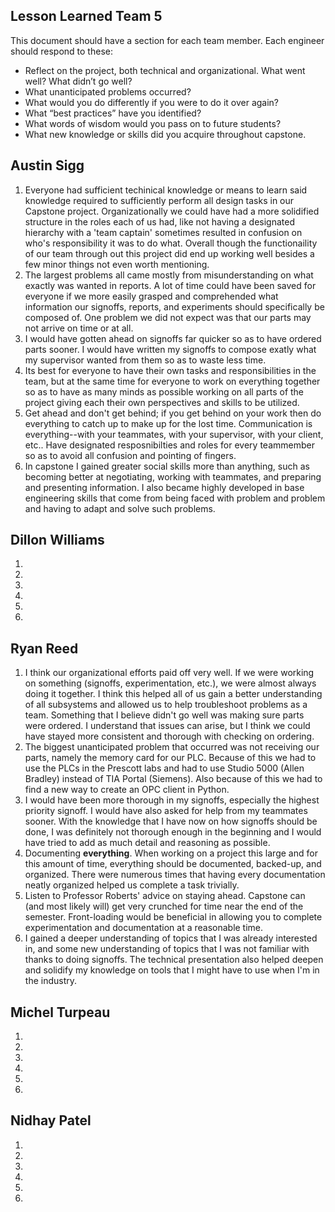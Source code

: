 ## Lesson Learned Team 5

This document should have a section for each team member. Each engineer should respond to these:

* Reflect on the project, both technical and organizational. What went well? What didn’t go well?
* What unanticipated problems occurred?
* What would you do differently if you were to do it over again?
* What “best practices” have you identified?
* What words of wisdom would you pass on to future students?
* What new knowledge or skills did you acquire throughout capstone.

## Austin Sigg
1. Everyone had sufficient techinical knowledge or means to learn said knowledge required to sufficiently perform all design tasks in our Capstone project.  Organizationally we could have had a more solidified structure in the roles each of us had, like not having a designated hierarchy with a 'team captain' sometimes resulted in confusion on who's responsibility it was to do what.  Overall though the functionaility of our team through out this project did end up working well besides a few minor things not even worth mentioning.
2. The largest problems all came mostly from misunderstanding on what exactly was wanted in reports. A lot of time could have been saved for everyone if we more easily grasped and comprehended what information our signoffs, reports, and experiments should specifically be composed of.  One problem we did not expect was that our parts may not arrive on time or at all. 
3. I would have gotten ahead on signoffs far quicker so as to have ordered parts sooner. I would have written my signoffs to compose exatly what my supervisor wanted from them so as to waste less time. 
4. Its best for everyone to have their own tasks and responsibilities in the team, but at the same time for everyone to work on everything together so as to have as many minds as possible working on all parts of the project giving each their own perspectives and skills to be utilized.
5. Get ahead and don't get behind; if you get behind on your work then do everything to catch up to make up for the lost time. Communication is everything--with your teammates, with your supervisor, with your client, etc..  Have designated resposnibilties and roles for every teammember so as to avoid all confusion and pointing of fingers.
6. In capstone I gained greater social skills more than anything, such as becoming better at negotiating, working with teammates, and preparing and presenting information. I also became highly developed in base engineering skills that come from being faced with problem and problem and having to adapt and solve such problems. 

## Dillon Williams
1.
2.
3.
4.
5.
6.

## Ryan Reed 
1.  I think our organizational efforts paid off very well. If we were working on something (signoffs, experimentation, etc.), we were almost always doing it together. I think this helped all of us gain a better understanding of all subsystems and allowed us to help troubleshoot problems as a team. Something that I believe didn't go well was making sure parts were ordered. I understand that issues can arise, but I think we could have stayed more consistent and thorough with checking on ordering.
2.  The biggest unanticipated problem that occurred was not receiving our parts, namely the memory card for our PLC. Because of this we had to use the PLCs in the Prescott labs and had to use Studio 5000 (Allen Bradley) instead of TIA Portal (Siemens). Also because of this we had to find a new way to create an OPC client in Python.
3.  I would have been more thorough in my signoffs, especially the highest priority signoff. I would have also asked for help from my teammates sooner. With the knowledge that I have now on how signoffs should be done, I was definitely not thorough enough in the beginning and I would have tried to add as much detail and reasoning as possible.
4.  Documenting **everything**. When working on a project this large and for this amount of time, everything should be documented, backed-up, and organized. There were numerous times that having every documentation neatly organized helped us complete a task trivially.
5.  Listen to Professor Roberts' advice on staying ahead. Capstone can (and most likely will) get very crunched for time near the end of the semester. Front-loading would be beneficial in allowing you to complete experimentation and documentation at a reasonable time.
6.  I gained a deeper understanding of topics that I was already interested in, and some new understanding of topics that I was not familiar with thanks to doing signoffs. The technical presentation also helped deepen and solidify my knowledge on tools that I might have to use when I'm in the industry.

## Michel Turpeau
1.
2.
3.
4.
5.
6.

## Nidhay Patel
1.
2.
3.
4.
5.
6.
